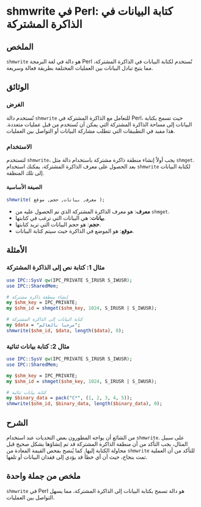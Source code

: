 <!--
Meta Description: # shmwrite في Perl: كتابة البيانات في الذاكرة المشتركة ## الملخص `shmwrite` هو دالة في لغة البرمجة Perl تُستخدم لكتابة البيانات في الذاكرة المشتركة، م...
Meta Keywords: البيانات, shmwrite, الذاكرة, المشتركة, perl
-->

# shmwrite في Perl: كتابة البيانات في الذاكرة المشتركة

## الملخص
`shmwrite` هو دالة في لغة البرمجة Perl تُستخدم لكتابة البيانات في الذاكرة المشتركة، مما يتيح تبادل البيانات بين العمليات المختلفة بطريقة فعالة وسريعة.

## الوثائق
### الغرض
تُستخدم دالة `shmwrite` للتعامل مع الذاكرة المشتركة في Perl، حيث تسمح بكتابة البيانات إلى مساحة الذاكرة المشتركة التي يمكن أن تُستخدم من قبل عمليات متعددة. هذا مفيد في التطبيقات التي تتطلب مشاركة البيانات أو التواصل بين العمليات.

### الاستخدام
لتستخدم `shmwrite`، يجب أولاً إنشاء منطقة ذاكرة مشتركة باستخدام دالة مثل `shmget`. بعد الحصول على معرف الذاكرة المشتركة، يمكنك استخدام `shmwrite` لكتابة البيانات إلى تلك المنطقة.

#### الصيغة الأساسية
```perl
shmwrite( معرف, بيانات, حجم, موقع );
```

- **معرف**: هو معرف الذاكرة المشتركة الذي تم الحصول عليه من `shmget`.
- **بيانات**: هي البيانات التي ترغب في كتابتها.
- **حجم**: هو حجم البيانات التي تريد كتابتها.
- **موقع**: هو الموضع في الذاكرة حيث سيتم كتابة البيانات.

## الأمثلة
### مثال 1: كتابة نص إلى الذاكرة المشتركة
```perl
use IPC::SysV qw(IPC_PRIVATE S_IRUSR S_IWUSR);
use IPC::SharedMem;

# إنشاء منطقة ذاكرة مشتركة
my $shm_key = IPC_PRIVATE;
my $shm_id = shmget($shm_key, 1024, S_IRUSR | S_IWUSR);

# كتابة البيانات إلى الذاكرة المشتركة
my $data = "مرحبا بالعالم";
shmwrite($shm_id, $data, length($data), 0);
```

### مثال 2: كتابة بيانات ثنائية
```perl
use IPC::SysV qw(IPC_PRIVATE S_IRUSR S_IWUSR);
use IPC::SharedMem;

my $shm_key = IPC_PRIVATE;
my $shm_id = shmget($shm_key, 1024, S_IRUSR | S_IWUSR);

# كتابة بيانات ثنائية
my $binary_data = pack("C*", (1, 2, 3, 4, 5));
shmwrite($shm_id, $binary_data, length($binary_data), 0);
```

## الشرح
من الشائع أن يواجه المطورون بعض التحديات عند استخدام `shmwrite`. على سبيل المثال، يجب التأكد من أن منطقة الذاكرة المشتركة قد تم إنشاؤها بشكل صحيح قبل محاولة الكتابة إليها. كما يُنصح بفحص القيمة المعادة من `shmwrite` للتأكد من أن العملية تمت بنجاح، حيث أن أي خطأ قد يؤدي إلى فقدان البيانات أو تلفها.

## ملخص من جملة واحدة
`shmwrite` في Perl هو دالة تسمح بكتابة البيانات إلى الذاكرة المشتركة، مما يسهل التواصل بين العمليات.